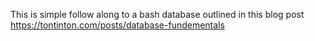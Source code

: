 This is simple follow along to a bash database outlined in this blog post https://tontinton.com/posts/database-fundementals
